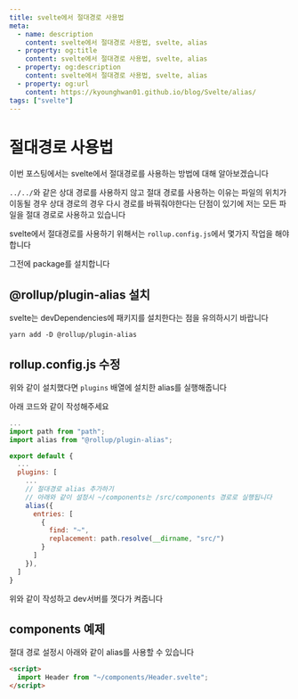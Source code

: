 ```yaml
---
title: svelte에서 절대경로 사용법
meta:
  - name: description
    content: svelte에서 절대경로 사용법, svelte, alias
  - property: og:title
    content: svelte에서 절대경로 사용법, svelte, alias
  - property: og:description
    content: svelte에서 절대경로 사용법, svelte, alias
  - property: og:url
    content: https://kyounghwan01.github.io/blog/Svelte/alias/
tags: ["svelte"]
---
```


# 절대경로 사용법

이번 포스팅에서는 svelte에서 절대경로를 사용하는 방법에 대해 알아보겠습니다

`../../`와 같은 상대 경로를 사용하지 않고 절대 경로를 사용하는 이유는 파일의 위치가 이동될 경우 상대 경로의 경우 다시 경로를 바꿔줘야한다는 단점이 있기에 저는 모든 파일을 절대 경로로 사용하고 있습니다

svelte에서 절대경로를 사용하기 위해서는 `rollup.config.js`에서 몇가지 작업을 해야합니다

그전에 package를 설치합니다

## @rollup/plugin-alias 설치

svelte는 devDependencies에 패키지를 설치한다는 점을 유의하시기 바랍니다

```
yarn add -D @rollup/plugin-alias
```

## rollup.config.js 수정

위와 같이 설치했다면 `plugins` 배열에 설치한 alias를 실행해줍니다

아래 코드와 같이 작성해주세요

```js
...
import path from "path";
import alias from "@rollup/plugin-alias";

export default {
  ...
  plugins: [
    ...
    // 절대경로 alias 추가하기
    // 아래와 같이 설정시 ~/components는 /src/components 경로로 실행됩니다
    alias({
      entries: [
        {
          find: "~",
          replacement: path.resolve(__dirname, "src/")
        }
      ]
    }),
  ]
}
```

위와 같이 작성하고 dev서버를 껏다가 켜줍니다

## components 예제

절대 경로 설정시 아래와 같이 alias를 사용할 수 있습니다

```html
<script>
  import Header from "~/components/Header.svelte";
</script>
```

<TagLinks />

<Comment />
